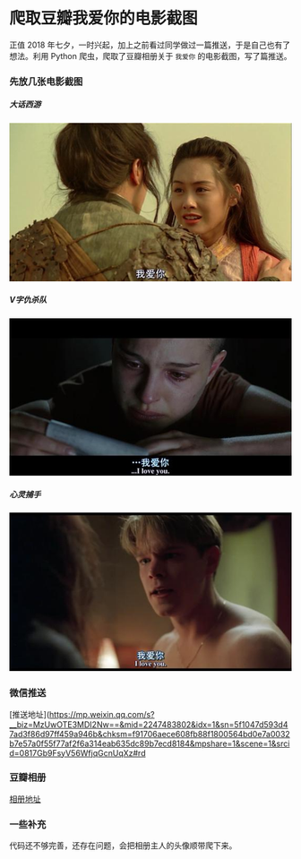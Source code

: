 # 爬取豆瓣我爱你的电影截图
正值 2018 年七夕，一时兴起，加上之前看过同学做过一篇推送，于是自己也有了想法。利用 Python 爬虫，爬取了豆瓣相册关于 `我爱你` 的电影截图，写了篇推送。

### 先放几张电影截图
##### 大话西游
![](https://github.com/Wonz5130/Spider/raw/master/Douban520/Pictures/264.jpg)

##### V字仇杀队
![](https://github.com/Wonz5130/Spider/raw/master/Douban520/Pictures/297.jpg)

##### 心灵捕手
![](https://github.com/Wonz5130/Spider/raw/master/Douban520/Pictures/71.jpg)

### 微信推送
[推送地址](https://mp.weixin.qq.com/s?__biz=MzUwOTE3MDI2Nw==&mid=2247483802&idx=1&sn=5f1047d593d47ad3f86d97ff459a946b&chksm=f91706aece608fb88f1800564bd0e7a0032b7e57a0f55f77af2f6a314eab635dc89b7ecd8184&mpshare=1&scene=1&srcid=0817Gb9FsyV56WfjqGcnUqXz#rd

### 豆瓣相册
[相册地址](https://www.douban.com/photos/album/157693223/?start=0)

### 一些补充
代码还不够完善，还存在问题，会把相册主人的头像顺带爬下来。
